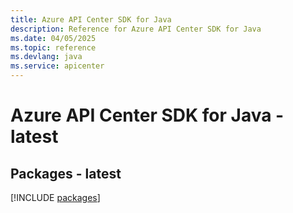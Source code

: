```yaml
---
title: Azure API Center SDK for Java
description: Reference for Azure API Center SDK for Java
ms.date: 04/05/2025
ms.topic: reference
ms.devlang: java
ms.service: apicenter
---
```

# Azure API Center SDK for Java - latest
## Packages - latest
[!INCLUDE [packages](api-center-index.md)]